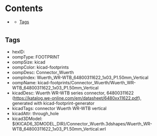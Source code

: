 



Contents
========

* [](#)
	* [Tags](#tags)

# 

## Tags

- hexID: 
- oompType: FOOTPRINT
- oompSize: kicad
- oompColor: kicad-footprints
- oompDesc: Connector_Wuerth
- oompIndex: Wuerth_WR-WTB_64800311622_1x03_P1.50mm_Vertical
- oompName: kicad-footprints/Connector_Wuerth/Wuerth_WR-WTB_64800311622_1x03_P1.50mm_Vertical
- kicadDesc: Wuerth WR-WTB series connector, 64800311622 (https://katalog.we-online.com/em/datasheet/6480xx11622.pdf), generated with kicad-footprint-generator
- kicadTags: connector Wuerth WR-WTB vertical
- kicadAttr: through_hole
- kicad3DModel: ${KICAD6_3DMODEL_DIR}/Connector_Wuerth.3dshapes/Wuerth_WR-WTB_64800311622_1x03_P1.50mm_Vertical.wrl
